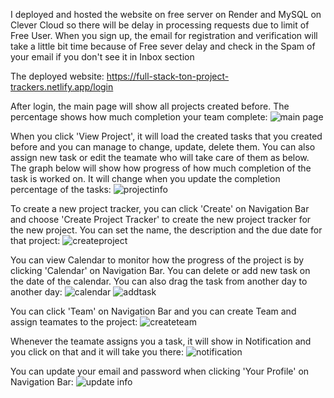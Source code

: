 I deployed and hosted the website on free server on Render and MySQL on Clever Cloud so there will be delay in processing requests due to limit of Free User. When you sign up, the email for registration and verification will take a little bit time because of Free sever delay and check in the Spam of your email if you don't see it in Inbox section

The deployed website:
https://full-stack-ton-project-trackers.netlify.app/login

After login, the main page will show all projects created before. The percentage shows how much completion your team complete:
![main page](https://github.com/user-attachments/assets/a9166897-6abd-4fcf-bbc6-369e036e0b1b)

When you click 'View Project', it will load the created tasks that you created before and you can manage to change, update, delete them. You can also assign new task or edit the teamate who will take care of them as below. The graph below will show how progress of how much completion of the task is worked on. It will change when you update the completion percentage of the tasks:
![projectinfo](https://github.com/user-attachments/assets/e9960a28-6fdb-4c98-a0a9-359710430b56)

To create a new project tracker, you can click 'Create' on Navigation Bar and choose 'Create Project Tracker' to create the new project tracker for the new project. You can set the name, the description and the due date for that project:
![createproject](https://github.com/user-attachments/assets/db81456b-5f48-4764-a559-d5317dae666d)

You can view Calendar to monitor how the progress of the project is by clicking 'Calendar' on Navigation Bar. You can delete or add new task on the date of the calendar. You can also drag the task from another day to another day:
![calendar](https://github.com/user-attachments/assets/e881b67b-2d24-4c7f-a71a-31bc2f74df9a)
![addtask](https://github.com/user-attachments/assets/53e84e81-bb76-4265-9414-c4871844317c)

You can click 'Team' on Navigation Bar and you can create Team and assign teamates to the project:
![createteam](https://github.com/user-attachments/assets/fb620c55-9a77-4340-8d04-cc010d2bb350)

Whenever the teamate assigns you a task, it will show in Notification and you click on that and it will take you there:
![notification](https://github.com/user-attachments/assets/cf7da9a3-9f92-4eb1-814a-aa6ec32dedbf)

You can update your email and password when clicking 'Your Profile' on Navigation Bar:
![update info](https://github.com/user-attachments/assets/af891887-cb86-4028-9f83-30a102258029)

